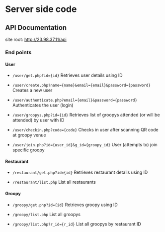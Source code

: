 # Server side code

## API Documentation

site root: http://23.98.37.11/api

### End points

#### User

* ```/user/get.php?id={id}```
Retrieves user details using ID

* ```/user/create.php?name={name}&email={email}&password={password}```
Creates a new user

* ```/user/authenticate.php?email={email}&password={password}```
Authenticates the user (login)

* ```/user/groopys.php?id={id}```
Retrieves list of groopys attended (or will be attended) by user with ID

* ```/user/checkin.php?code={code}```
Checks in user after scanning QR code at groopy venue

* ```/user/join.php?id={user_id}&g_id={groopy_id}```
User (attempts to) join specific groopy


#### Restaurant

* ```/restaurant/get.php?id={id}```
Retrieves restaurant details using ID

* ```/restaurant/list.php```
List all restaurants


#### Groopy

* ```/groopy/get.php?id={id}```
Retrieves groopy using ID

* ```/groopy/list.php```
List all groopys

* ```/groopy/list.php?r_id={r_id}```
List all groopys by restaurant ID
